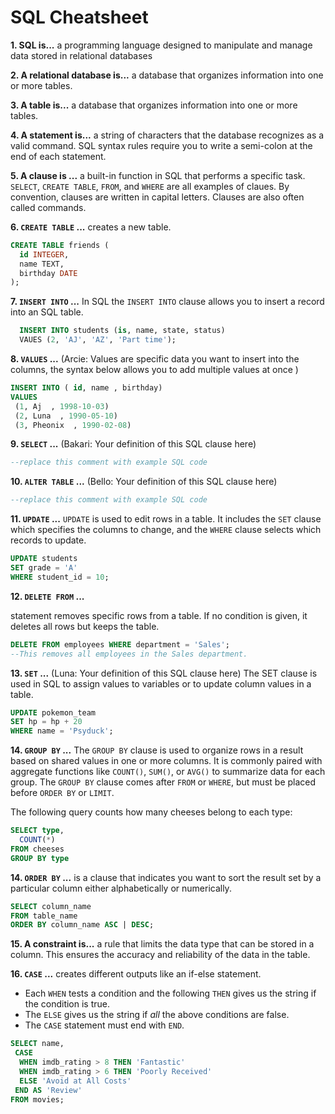 # SQL Cheatsheet

**1. SQL is...**
a programming language designed to manipulate and manage data stored in relational databases

**2. A relational database is...**
a database that organizes information into one or more tables.

**3. A table is...**
a database that organizes information into one or more tables.

**4. A statement is...**
a string of characters that the database recognizes as a valid command. SQL syntax rules require you to write a semi-colon at the end of each statement.

**5. A clause is ...**
a built-in function in SQL that performs a specific task. `SELECT`, `CREATE TABLE`, `FROM`, and `WHERE` are all examples of claues. By convention, clauses are written in capital letters. Clauses are also often called commands.

**6. `CREATE TABLE` ...**
creates a new table.

```sql
CREATE TABLE friends (
  id INTEGER,
  name TEXT,
  birthday DATE
);
```


**7. `INSERT INTO` ...** 
In SQL the `INSERT INTO` clause allows you to insert a record into an SQL table. 

  ``` sql
    INSERT INTO students (is, name, state, status)
    VAUES (2, 'AJ', 'AZ', 'Part time');
  ```


**8. `VALUES` ...**
(Arcie: Values are specific data you want to insert into the columns, the syntax below allows you to add multiple values at once  )


  ``` sql
  INSERT INTO ( id, name , birthday)
  VALUES
   (1, Aj  , 1998-10-03)
   (2, Luna  , 1990-05-10)
   (3, Pheonix  , 1990-02-08)

  ```

**9. `SELECT` ...**
(Bakari: Your definition of this SQL clause here)

```sql
--replace this comment with example SQL code
```

**10. `ALTER TABLE` ...**
(Bello: Your definition of this SQL clause here)

```sql
--replace this comment with example SQL code
```

**11. `UPDATE` ...**
`UPDATE` is used to edit rows in a table. It includes the `SET` clause which specifies the columns to change, and the `WHERE` clause selects which records to update.


  ``` sql
  UPDATE students  
  SET grade = 'A'  
  WHERE student_id = 10;
  ```


**12. `DELETE FROM` ...**

statement removes specific rows from a table. If no condition is given, it deletes all rows but keeps the table.


```sql
DELETE FROM employees WHERE department = 'Sales';
--This removes all employees in the Sales department.
```

**13. `SET` ...**
(Luna: Your definition of this SQL clause here)
The SET clause is used in SQL to assign values to variables or to update column values in a table.
```sql
UPDATE pokemon_team
SET hp = hp + 20
WHERE name = 'Psyduck';
```

**14. `GROUP BY` ...**
The `GROUP BY` clause is used to organize rows in a result based on shared values in one or more columns. It is commonly paired with aggregate functions like `COUNT()`, `SUM()`, or `AVG()` to summarize data for each group. The `GROUP BY` clause comes after `FROM` or `WHERE`, but must be placed before `ORDER BY` or `LIMIT`.

The following query counts how many cheeses belong to each type: 

```sql
SELECT type,
  COUNT(*)
FROM cheeses
GROUP BY type
```

**14. `ORDER BY` ...**
is a clause that indicates you want to sort the result set by a particular column either alphabetically or numerically.

```sql
SELECT column_name
FROM table_name
ORDER BY column_name ASC | DESC;
```

**15. A constraint is...**
a rule that limits the data type that can be stored in a column. This ensures the accuracy and reliability of the data in the table.

**16. `CASE` ...** creates different outputs like an if-else statement.
- Each `WHEN` tests a condition and the following `THEN` gives us the string if the condition is true.
- The `ELSE` gives us the string if *all* the above conditions are false.
- The `CASE` statement must end with `END`.

```sql
SELECT name,
 CASE
  WHEN imdb_rating > 8 THEN 'Fantastic'
  WHEN imdb_rating > 6 THEN 'Poorly Received'
  ELSE 'Avoid at All Costs'
 END AS 'Review'
FROM movies;
```
